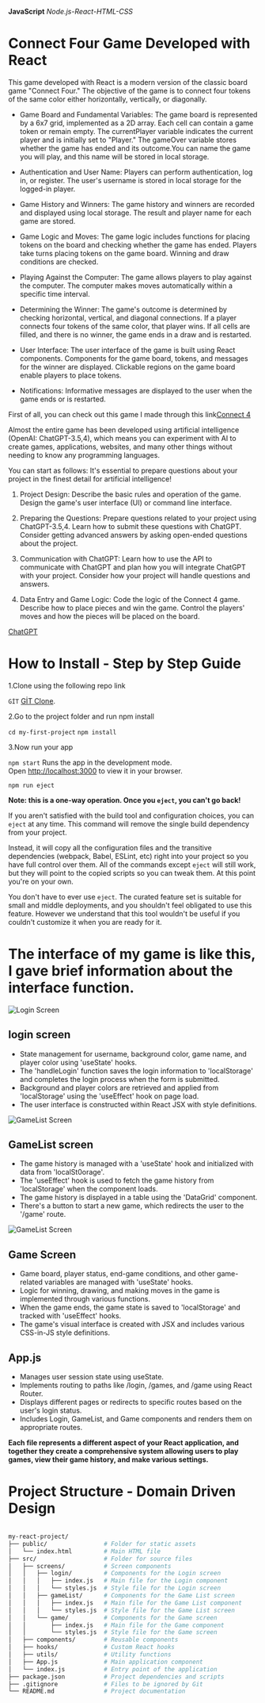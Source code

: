 **JavaScript** 
*Node.js-React-HTML-CSS*

# Connect Four Game Developed with React

This game developed with React is a modern version of the classic board game "Connect Four." The objective of the game is to connect four tokens of the same color either horizontally, vertically, or diagonally.

- Game Board and Fundamental Variables:
The game board is represented by a 6x7 grid, implemented as a 2D array. Each cell can contain a game token or remain empty. The currentPlayer variable indicates the current player and is initially set to "Player." The gameOver variable stores whether the game has ended and its outcome.You can name the game you will play, and this name will be stored in local storage.

- Authentication and User Name:
Players can perform authentication, log in, or register. The user's username is stored in local storage for the logged-in player.

- Game History and Winners:
The game history and winners are recorded and displayed using local storage. The result and player name for each game are stored.

- Game Logic and Moves:
The game logic includes functions for placing tokens on the board and checking whether the game has ended. Players take turns placing tokens on the game board. Winning and draw conditions are checked.

- Playing Against the Computer:
The game allows players to play against the computer. The computer makes moves automatically within a specific time interval.

- Determining the Winner:
The game's outcome is determined by checking horizontal, vertical, and diagonal connections. If a player connects four tokens of the same color, that player wins. If all cells are filled, and there is no winner, the game ends in a draw and is restarted.

- User Interface:
The user interface of the game is built using React components. Components for the game board, tokens, and messages for the winner are displayed. Clickable regions on the game board enable players to place tokens.

- Notifications:
Informative messages are displayed to the user when the game ends or is restarted.


First of all, you can check out this game I made through this link[Connect 4](https://en.wikipedia.org/wiki/Connect_Four)

Almost the entire game has been developed using artificial intelligence (OpenAI: ChatGPT-3.5,4), which means you can experiment with AI to create games, applications, websites, and many other things without needing to know any programming languages.

You can start as follows: It's essential to prepare questions about your project in the finest detail for artificial intelligence!
1. Project Design:
Describe the basic rules and operation of the game.
Design the game's user interface (UI) or command line interface.

2. Preparing the Questions:
Prepare questions related to your project using ChatGPT-3.5,4. Learn how to submit these questions with ChatGPT.
Consider getting advanced answers by asking open-ended questions about the project.

3. Communication with ChatGPT:
Learn how to use the API to communicate with ChatGPT and plan how you will integrate ChatGPT with your project.
Consider how your project will handle questions and answers.

4. Data Entry and Game Logic:
Code the logic of the Connect 4 game. Describe how to place pieces and win the game.
Control the players' moves and how the pieces will be placed on the board.

[ChatGPT](https://chat.openai.com/share/7938fe01-643c-46a7-bfc8-d446269c2a71)


# How to Install - Step by Step Guide

1.Clone using the following repo link

   `GİT` [GİT Clone](https://github.com/SoyluAlaattin/connect-four.git).

2.Go to the project folder and run npm install 
   
  `cd my-first-project`
  `npm install`

3.Now run your app
  
  `npm start`
   Runs the app in the development mode.\
   Open [http://localhost:3000](http://localhost:3000) to view it in your browser.

  `npm run eject`

  **Note: this is a one-way operation. Once you `eject`, you can't go back!**

  If you aren't satisfied with the build tool and configuration choices, you can `eject` at any time. This command will remove the single build dependency from your project.

  Instead, it will copy all the configuration files and the transitive dependencies (webpack, Babel, ESLint, etc) right into your project so you have full control over them. All of the commands except `eject` will still work, but they will point to the copied scripts so you can tweak them. At this point you're on your own.

  You don't have to ever use `eject`. The curated feature set is suitable for small and middle deployments, and you shouldn't feel obligated to use this feature. However we understand that this tool wouldn't be useful if you couldn't customize it when you are ready for it.

# The interface of my game is like this, I gave brief information about the interface function.

![Login Screen](./public/images/login.png) 

## login screen

- State management for username, background color, game name, and player color using 'useState' hooks.
- The 'handleLogin' function saves the login information to 'localStorage' and completes the login process when the form is submitted.
- Background and player colors are retrieved and applied from 'localStorage' using the 'useEffect' hook on page load.
- The user interface is constructed within React JSX with style definitions.


![GameList Screen](./public/images/GameList.png) 

## GameList screen

- The game history is managed with a 'useState' hook and initialized with data from 'localSt0orage'.
- The 'useEffect' hook is used to fetch the game history from 'localStorage' when the component loads.
- The game history is displayed in a table using the 'DataGrid' component.
- There's a button to start a new game, which redirects the user to the '/game' route.


![GameList Screen](./public/images/game.png)

## Game Screen

- Game board, player status, end-game conditions, and other game-related variables are managed with 'useState' hooks.
- Logic for winning, drawing, and making moves in the game is implemented through various functions.
- When the game ends, the game state is saved to 'localStorage' and tracked with 'useEffect' hooks.
- The game's visual interface is created with JSX and includes various CSS-in-JS style definitions.


## App.js

- Manages user session state using useState.
- Implements routing to paths like /login, /games, and /game using React Router.
- Displays different pages or redirects to specific routes based on the user's login status.
- Includes Login, GameList, and Game components and renders them on appropriate routes.

**Each file represents a different aspect of your React application, and together they create a comprehensive system allowing users to play games, view their game history, and make various settings.**



# Project Structure - Domain Driven Design 
```bash

my-react-project/
├── public/                # Folder for static assets
│   └── index.html         # Main HTML file
├── src/                   # Folder for source files
│   ├── screens/           # Screen components
│   │   ├── login/         # Components for the Login screen
│   │   │   ├── index.js   # Main file for the Login component
│   │   │   └── styles.js  # Style file for the Login screen
│   │   ├── gameList/      # Components for the Game List screen
│   │   │   ├── index.js   # Main file for the Game List component
│   │   │   └── styles.js  # Style file for the Game List screen
│   │   └── game/          # Components for the Game screen
│   │       ├── index.js   # Main file for the Game component
│   │       └── styles.js  # Style file for the Game screen
│   ├── components/        # Reusable components
│   ├── hooks/             # Custom React hooks
│   ├── utils/             # Utility functions
│   ├── App.js             # Main application component
│   └── index.js           # Entry point of the application
├── package.json           # Project dependencies and scripts
├── .gitignore             # Files to be ignored by Git
└── README.md              # Project documentation
```
